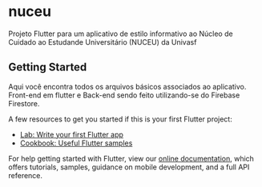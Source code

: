 # nuceu

Projeto Flutter para um aplicativo de estilo informativo ao Núcleo de Cuidado ao Estudande Universitário (NUCEU) da Univasf

## Getting Started

Aqui você encontra todos os arquivos básicos associados ao aplicativo. Front-end em flutter e Back-end sendo feito utilizando-se do Firebase Firestore.

A few resources to get you started if this is your first Flutter project:

- [Lab: Write your first Flutter app](https://flutter.dev/docs/get-started/codelab)
- [Cookbook: Useful Flutter samples](https://flutter.dev/docs/cookbook)

For help getting started with Flutter, view our
[online documentation](https://flutter.dev/docs), which offers tutorials,
samples, guidance on mobile development, and a full API reference.
